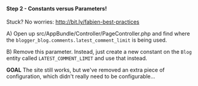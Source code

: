 #### Step 2 - Constants versus Parameters!
Stuck? No worries: http://bit.ly/fabien-best-practices

A) Open up src/AppBundle/Controller/PageController.php and find where
    the `blogger_blog.comments.latest_comment_limit` is being used.

B) Remove this parameter. Instead, just create a new constant on the
    `Blog` entity called `LATEST_COMMENT_LIMIT` and use that instead.

**GOAL**
The site still works, but we've removed an extra piece of configuration,
which didn't really need to be configurable...


